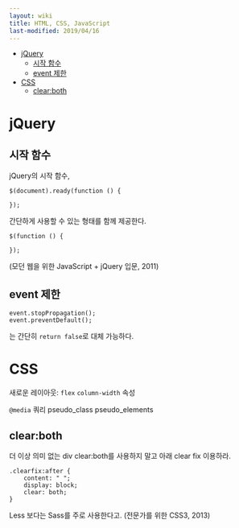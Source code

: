 ```yaml
---
layout: wiki 
title: HTML, CSS, JavaScript
last-modified: 2019/04/16
---
```


<!-- TOC -->

- [jQuery](#jquery)
    - [시작 함수](#시작-함수)
    - [event 제한](#event-제한)
- [CSS](#css)
    - [clear:both](#clearboth)

<!-- /TOC -->

# jQuery
## 시작 함수
jQuery의 시작 함수,
```
$(document).ready(function () {

});
```
간단하게 사용할 수 있는 형태를 함께 제공한다.
```
$(function () {

});
```
(모던 웹을 위한 JavaScript + jQuery 입문, 2011)

## event 제한
```
event.stopPropagation();
event.preventDefault();
```
는 간단히 `return false`로 대체 가능하다.

# CSS

새로운 레이아웃: `flex`
`column-width` 속성

`@media` 쿼리
pseudo_class
pseudo_elements

## clear:both
더 이상 의미 없는 div clear:both를 사용하지 말고 아래 clear fix 이용하라.
```
.clearfix:after {
	content: " ";
	display: block;
	clear: both;
}
```

Less 보다는 Sass를 주로 사용한다고. (전문가를 위한 CSS3, 2013)
